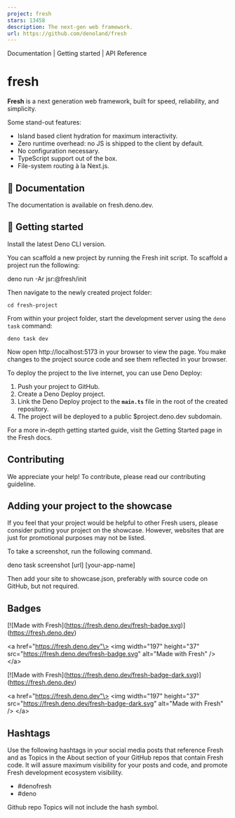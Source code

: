 ```yaml
---
project: fresh
stars: 13458
description: The next-gen web framework.
url: https://github.com/denoland/fresh
---
```


Documentation | Getting started | API Reference

fresh
=====

**Fresh** is a next generation web framework, built for speed, reliability, and simplicity.

Some stand-out features:

-   Island based client hydration for maximum interactivity.
-   Zero runtime overhead: no JS is shipped to the client by default.
-   No configuration necessary.
-   TypeScript support out of the box.
-   File-system routing à la Next.js.

📖 Documentation
----------------

The documentation is available on fresh.deno.dev.

🚀 Getting started
------------------

Install the latest Deno CLI version.

You can scaffold a new project by running the Fresh init script. To scaffold a project run the following:

deno run -Ar jsr:@fresh/init

Then navigate to the newly created project folder:

```
cd fresh-project
```

From within your project folder, start the development server using the `deno task` command:

```
deno task dev
```

Now open http://localhost:5173 in your browser to view the page. You make changes to the project source code and see them reflected in your browser.

To deploy the project to the live internet, you can use Deno Deploy:

1.  Push your project to GitHub.
2.  Create a Deno Deploy project.
3.  Link the Deno Deploy project to the **`main.ts`** file in the root of the created repository.
4.  The project will be deployed to a public $project.deno.dev subdomain.

For a more in-depth getting started guide, visit the Getting Started page in the Fresh docs.

Contributing
------------

We appreciate your help! To contribute, please read our contributing guideline.

Adding your project to the showcase
-----------------------------------

If you feel that your project would be helpful to other Fresh users, please consider putting your project on the showcase. However, websites that are just for promotional purposes may not be listed.

To take a screenshot, run the following command.

deno task screenshot \[url\] \[your-app-name\]

Then add your site to showcase.json, preferably with source code on GitHub, but not required.

Badges
------

\[!\[Made with Fresh\](https://fresh.deno.dev/fresh-badge.svg)\](https://fresh.deno.dev)

<a href\="https://fresh.deno.dev"\>
  <img
    width\="197"
    height\="37"
    src\="https://fresh.deno.dev/fresh-badge.svg"
    alt\="Made with Fresh"
  />
</a\>

\[!\[Made with Fresh\](https://fresh.deno.dev/fresh-badge-dark.svg)\](https://fresh.deno.dev)

<a href\="https://fresh.deno.dev"\>
  <img
    width\="197"
    height\="37"
    src\="https://fresh.deno.dev/fresh-badge-dark.svg"
    alt\="Made with Fresh"
  />
</a\>

Hashtags
--------

Use the following hashtags in your social media posts that reference Fresh and as Topics in the About section of your GitHub repos that contain Fresh code. It will assure maximum visibility for your posts and code, and promote Fresh development ecosystem visibility.

-   #denofresh
-   #deno

Github repo Topics will not include the hash symbol.

